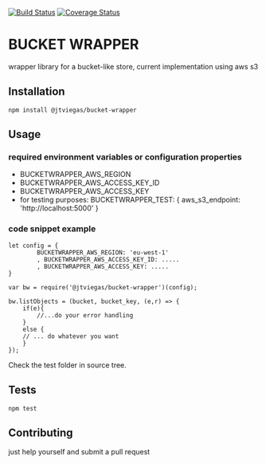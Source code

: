[![Build Status](https://travis-ci.org/jtviegas/bucket-wrapper.svg?branch=master)](https://travis-ci.org/jtviegas/bucket-wrapper)
[![Coverage Status](https://coveralls.io/repos/github/jtviegas/bucket-wrapper/badge.svg?branch=master)](https://coveralls.io/github/jtviegas/bucket-wrapper?branch=master)

BUCKET WRAPPER
=========

wrapper library for a bucket-like store, current implementation using aws s3

## Installation

  `npm install @jtviegas/bucket-wrapper`

## Usage
    
### required environment variables or configuration properties
  - BUCKETWRAPPER_AWS_REGION
  - BUCKETWRAPPER_AWS_ACCESS_KEY_ID
  - BUCKETWRAPPER_AWS_ACCESS_KEY
  - for testing purposes: BUCKETWRAPPER_TEST: { aws_s3_endpoint: 'http://localhost:5000' }

### code snippet example
    
    let config = {
            BUCKETWRAPPER_AWS_REGION: 'eu-west-1'
            , BUCKETWRAPPER_AWS_ACCESS_KEY_ID: .....
            , BUCKETWRAPPER_AWS_ACCESS_KEY: .....
    }
    
    var bw = require('@jtviegas/bucket-wrapper')(config);
    
    bw.listObjects = (bucket, bucket_key, (e,r) => {
        if(e){
            //...do your error handling
        }
        else {
        // ... do whatever you want
        }
    });
    
  Check the test folder in source tree.
  
## Tests

    npm test

## Contributing

just help yourself and submit a pull request